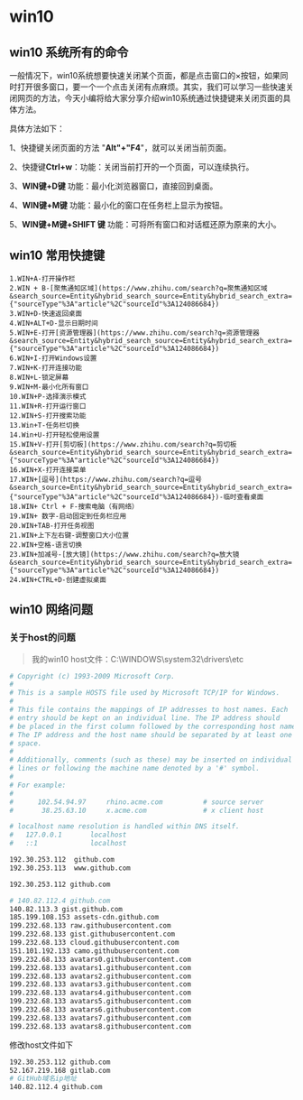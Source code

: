 # win10

## win10 系统所有的命令

一般情况下，win10系统想要快速关闭某个页面，都是点击窗口的×按钮，如果同时打开很多窗口，要一个一个点击关闭有点麻烦。其实，我们可以学习一些快速关闭网页的方法，今天小编将给大家分享介绍win10系统通过快捷键来关闭页面的具体方法。

具体方法如下：

1、快捷键关闭页面的方法 "**Alt"+"F4**"，就可以关闭当前页面。

2、快捷键**Ctrl+w**：功能：关闭当前打开的一个页面，可以连续执行。

3、**WIN键+D键** 功能：最小化浏览器窗口，直接回到桌面。

4、**WIN键+M键** 功能：最小化的窗口在任务栏上显示为按钮。

5、**WIN键+M键+SHIFT 键** 功能：可将所有窗口和对话框还原为原来的大小。



## win10 常用快捷键

```wiki
1.WIN+A-打开操作栏
2.WIN + B-[聚焦通知区域](https://www.zhihu.com/search?q=聚焦通知区域&search_source=Entity&hybrid_search_source=Entity&hybrid_search_extra={"sourceType"%3A"article"%2C"sourceId"%3A124086684})
3.WIN+D-快速返回桌面
4.WIN+ALT+D-显示日期时间
5.WIN+E-打开[资源管理器](https://www.zhihu.com/search?q=资源管理器&search_source=Entity&hybrid_search_source=Entity&hybrid_search_extra={"sourceType"%3A"article"%2C"sourceId"%3A124086684})
6.WIN+I-打开Windows设置
7.WIN+K-打开连接功能
8.WIN+L-锁定屏幕
9.WIN+M-最小化所有窗口
10.WIN+P-选择演示模式
11.WIN+R-打开运行窗口
12.WIN+S-打开搜索功能
13.Win+T-任务栏切换
14.Win+U-打开轻松使用设置
15.WIN+V-打开[剪切板](https://www.zhihu.com/search?q=剪切板&search_source=Entity&hybrid_search_source=Entity&hybrid_search_extra={"sourceType"%3A"article"%2C"sourceId"%3A124086684})
16.WIN+X-打开连接菜单
17.WIN+[逗号](https://www.zhihu.com/search?q=逗号&search_source=Entity&hybrid_search_source=Entity&hybrid_search_extra={"sourceType"%3A"article"%2C"sourceId"%3A124086684})-临时查看桌面
18.WIN+ Ctrl + F-搜索电脑（有网络）
19.WIN+ 数字-启动固定到任务栏应用
20.WIN+TAB-打开任务视图
21.WIN+上下左右键-调整窗口大小位置
22.WIN+空格-语言切换
23.WIN+加减号-[放大镜](https://www.zhihu.com/search?q=放大镜&search_source=Entity&hybrid_search_source=Entity&hybrid_search_extra={"sourceType"%3A"article"%2C"sourceId"%3A124086684})
24.WIN+CTRL+D-创建虚拟桌面
```







## win10 网络问题



### 关于host的问题

> 我的win10 host文件：C:\WINDOWS\system32\drivers\etc

```bash
# Copyright (c) 1993-2009 Microsoft Corp.
#
# This is a sample HOSTS file used by Microsoft TCP/IP for Windows.
#
# This file contains the mappings of IP addresses to host names. Each
# entry should be kept on an individual line. The IP address should
# be placed in the first column followed by the corresponding host name.
# The IP address and the host name should be separated by at least one
# space.
#
# Additionally, comments (such as these) may be inserted on individual
# lines or following the machine name denoted by a '#' symbol.
#
# For example:
#
#      102.54.94.97     rhino.acme.com          # source server
#       38.25.63.10     x.acme.com              # x client host

# localhost name resolution is handled within DNS itself.
#	127.0.0.1       localhost
#	::1             localhost

192.30.253.112  github.com    
192.30.253.113  www.github.com

192.30.253.112 github.com

# 140.82.112.4 github.com
140.82.113.3 gist.github.com
185.199.108.153 assets-cdn.github.com
199.232.68.133 raw.githubusercontent.com
199.232.68.133 gist.githubusercontent.com
199.232.68.133 cloud.githubusercontent.com
151.101.192.133 camo.githubusercontent.com
199.232.68.133 avatars0.githubusercontent.com
199.232.68.133 avatars1.githubusercontent.com
199.232.68.133 avatars2.githubusercontent.com
199.232.68.133 avatars3.githubusercontent.com
199.232.68.133 avatars4.githubusercontent.com
199.232.68.133 avatars5.githubusercontent.com
199.232.68.133 avatars6.githubusercontent.com
199.232.68.133 avatars7.githubusercontent.com
199.232.68.133 avatars8.githubusercontent.com
```

修改host文件如下

```bash
192.30.253.112 github.com
52.167.219.168 gitlab.com
# GitHub域名ip地址
140.82.112.4 github.com
```

